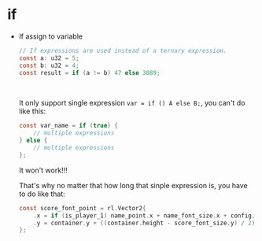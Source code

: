 # if

- If assign to variable

    ```c
    // If expressions are used instead of a ternary expression.
    const a: u32 = 5;
    const b: u32 = 4;
    const result = if (a != b) 47 else 3089;
    ```

    </br>

    It only support single expression `var = if () A else B;`, you can't do like
    this:

    ```c
    const var_name = if (true) {
        // multiple expressions
    } else {
        // multiple expressions
    };
    ```

    It won't work!!!

    That's why no matter that how long that sinple expression is, you have to
    do like that:

    ```c
    const score_font_point = rl.Vector2{
        .x = if (is_player_1) name_point.x + name_font_size.x + config.SCOREBOARD_UI_SPACE_BETWEEN_NAME_AND_SCORE else name_point.x - config.SCOREBOARD_UI_SPACE_BETWEEN_NAME_AND_SCORE - score_font_size.x,
        .y = container.y + ((container.height - score_font_size.y) / 2),
    };
    ```

    </br>


